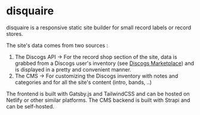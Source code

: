 # disquaire

<Work in progress>

disquaire is a responsive static site builder for small record labels or record stores. 

The site's data comes from two sources :
1. The Discogs API -> For the record shop section of the site, data is grabbed from a Discogs user's inventory (see [Discogs Marketplace](https://www.discogs.com/sell/list)) and is displayed in a pretty and convenient manner.
2. The CMS -> For customizing the Discogs inventory with notes and categories and for all the site's content (intro, bands, ..)  

The frontend is built with Gatsby.js and TailwindCSS and can be hosted on Netlify or other similar platforms.
The CMS backend is built with Strapi and can be self-hosted.
